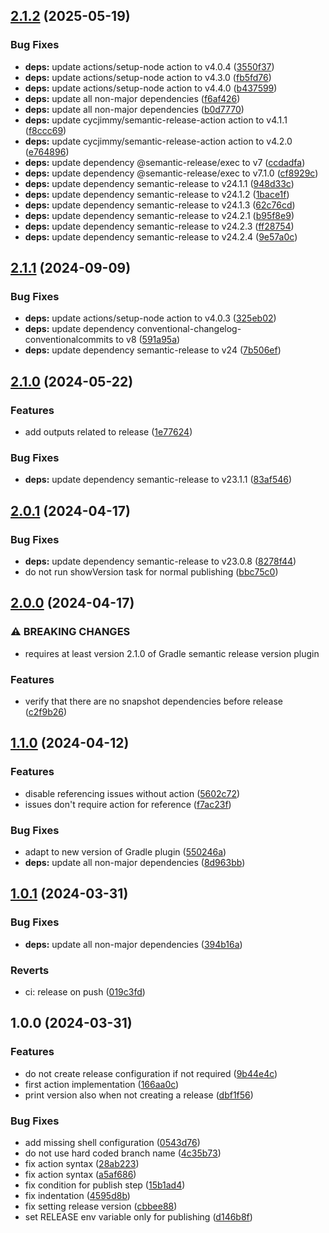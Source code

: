 ## [2.1.2](https://github.com/wetransform/gha-gradle-semantic-release/compare/v2.1.1...v2.1.2) (2025-05-19)

### Bug Fixes

* **deps:** update actions/setup-node action to v4.0.4 ([3550f37](https://github.com/wetransform/gha-gradle-semantic-release/commit/3550f37c7240c8ba716c58dcaac622f77de83f5d))
* **deps:** update actions/setup-node action to v4.3.0 ([fb5fd76](https://github.com/wetransform/gha-gradle-semantic-release/commit/fb5fd762cdf887d69522bb9ad41be9d5e642ca2e))
* **deps:** update actions/setup-node action to v4.4.0 ([b437599](https://github.com/wetransform/gha-gradle-semantic-release/commit/b4375993b4b44908cf7d26a89c4067131b618ab9))
* **deps:** update all non-major dependencies ([f6af426](https://github.com/wetransform/gha-gradle-semantic-release/commit/f6af426a73b2fe30618bbef5918c641246b330ca))
* **deps:** update all non-major dependencies ([b0d7770](https://github.com/wetransform/gha-gradle-semantic-release/commit/b0d7770484731d7d8df44946fc79b7e3cea5c9a6))
* **deps:** update cycjimmy/semantic-release-action action to v4.1.1 ([f8ccc69](https://github.com/wetransform/gha-gradle-semantic-release/commit/f8ccc692854e3ab27fbf7b3f67ce947d96ba12b7))
* **deps:** update cycjimmy/semantic-release-action action to v4.2.0 ([e764896](https://github.com/wetransform/gha-gradle-semantic-release/commit/e764896f0a595460f5e392e3a07d64080e0b22c1))
* **deps:** update dependency @semantic-release/exec to v7 ([ccdadfa](https://github.com/wetransform/gha-gradle-semantic-release/commit/ccdadfa3518ac86f43d6414854579b5137f05eea))
* **deps:** update dependency @semantic-release/exec to v7.1.0 ([cf8929c](https://github.com/wetransform/gha-gradle-semantic-release/commit/cf8929c2aeedbe35cf22ec23df880fbe44237c9b))
* **deps:** update dependency semantic-release to v24.1.1 ([948d33c](https://github.com/wetransform/gha-gradle-semantic-release/commit/948d33c5381bf1dc575920f696728d7e6f99174a))
* **deps:** update dependency semantic-release to v24.1.2 ([1bace1f](https://github.com/wetransform/gha-gradle-semantic-release/commit/1bace1fa289425f78e832ff95e2e40b0bfaa37ad))
* **deps:** update dependency semantic-release to v24.1.3 ([62c76cd](https://github.com/wetransform/gha-gradle-semantic-release/commit/62c76cdc6ea3e8b939f12f07a44d7b819edff2ca))
* **deps:** update dependency semantic-release to v24.2.1 ([b95f8e9](https://github.com/wetransform/gha-gradle-semantic-release/commit/b95f8e98a1629c7a0b79567c3f805ffb3a6537ab))
* **deps:** update dependency semantic-release to v24.2.3 ([ff28754](https://github.com/wetransform/gha-gradle-semantic-release/commit/ff287541cf3e64da53dc8f47b7ed54780174568f))
* **deps:** update dependency semantic-release to v24.2.4 ([9e57a0c](https://github.com/wetransform/gha-gradle-semantic-release/commit/9e57a0c4d3e7508bafab085201bc9b669b820d76))

## [2.1.1](https://github.com/wetransform/gha-gradle-semantic-release/compare/v2.1.0...v2.1.1) (2024-09-09)


### Bug Fixes

* **deps:** update actions/setup-node action to v4.0.3 ([325eb02](https://github.com/wetransform/gha-gradle-semantic-release/commit/325eb024d0118c41e00ff7c3935c1ec9801c9456))
* **deps:** update dependency conventional-changelog-conventionalcommits to v8 ([591a95a](https://github.com/wetransform/gha-gradle-semantic-release/commit/591a95a9f8f4810f9092630d20b167386c842fa9))
* **deps:** update dependency semantic-release to v24 ([7b506ef](https://github.com/wetransform/gha-gradle-semantic-release/commit/7b506efb1f931dbff304edf280bf4507d9f4117e))

## [2.1.0](https://github.com/wetransform/gha-gradle-semantic-release/compare/v2.0.1...v2.1.0) (2024-05-22)


### Features

* add outputs related to release ([1e77624](https://github.com/wetransform/gha-gradle-semantic-release/commit/1e776247aa8e44ab14130a4a38805cb51a6514c9))


### Bug Fixes

* **deps:** update dependency semantic-release to v23.1.1 ([83af546](https://github.com/wetransform/gha-gradle-semantic-release/commit/83af546db56db593599b4220ffbe0da75f176d8c))

## [2.0.1](https://github.com/wetransform/gha-gradle-semantic-release/compare/v2.0.0...v2.0.1) (2024-04-17)


### Bug Fixes

* **deps:** update dependency semantic-release to v23.0.8 ([8278f44](https://github.com/wetransform/gha-gradle-semantic-release/commit/8278f44895e16eb6c17c6f571042181ffeb3b510))
* do not run showVersion task for normal publishing ([bbc75c0](https://github.com/wetransform/gha-gradle-semantic-release/commit/bbc75c03c6cf167036ddf111d9b90c027ca01d95))

## [2.0.0](https://github.com/wetransform/gha-gradle-semantic-release/compare/v1.1.0...v2.0.0) (2024-04-17)


### ⚠ BREAKING CHANGES

* requires at least version 2.1.0 of Gradle semantic release version plugin

### Features

* verify that there are no snapshot dependencies before release ([c2f9b26](https://github.com/wetransform/gha-gradle-semantic-release/commit/c2f9b26df571e49f2fa709eb52f6c0bdb7fed8a1))

## [1.1.0](https://github.com/wetransform/gha-gradle-semantic-release/compare/v1.0.1...v1.1.0) (2024-04-12)


### Features

* disable referencing issues without action ([5602c72](https://github.com/wetransform/gha-gradle-semantic-release/commit/5602c723a1daef38d8204812d0831c2974f72d24))
* issues don't require action for reference ([f7ac23f](https://github.com/wetransform/gha-gradle-semantic-release/commit/f7ac23f65f34feade6361e07f9ea9a3965523aef))


### Bug Fixes

* adapt to new version of Gradle plugin ([550246a](https://github.com/wetransform/gha-gradle-semantic-release/commit/550246ae7b9453c1682160db312885353e797a00))
* **deps:** update all non-major dependencies ([8d963bb](https://github.com/wetransform/gha-gradle-semantic-release/commit/8d963bb332d801c2e2501057ea0874a166c6574f))

## [1.0.1](https://github.com/wetransform/gha-gradle-semantic-release/compare/v1.0.0...v1.0.1) (2024-03-31)


### Bug Fixes

* **deps:** update all non-major dependencies ([394b16a](https://github.com/wetransform/gha-gradle-semantic-release/commit/394b16ad7202bf2ed9877e10a493ed5868559ae8))


### Reverts

* ci: release on push ([019c3fd](https://github.com/wetransform/gha-gradle-semantic-release/commit/019c3fdb3d08d747fda13fca7795504ae125b61a))

## 1.0.0 (2024-03-31)


### Features

* do not create release configuration if not required ([9b44e4c](https://github.com/wetransform/gha-gradle-semantic-release/commit/9b44e4c4ae860d8769047929c04ed584163ae33d))
* first action implementation ([166aa0c](https://github.com/wetransform/gha-gradle-semantic-release/commit/166aa0cd352d77faf9d7d7c07fad22db6a8e22b2))
* print version also when not creating a release ([dbf1f56](https://github.com/wetransform/gha-gradle-semantic-release/commit/dbf1f56a843a6a04c3360e13453e1f329f206fdf))


### Bug Fixes

* add missing shell configuration ([0543d76](https://github.com/wetransform/gha-gradle-semantic-release/commit/0543d76e156d867f716505ff66baa92e2c723bc7))
* do not use hard coded branch name ([4c35b73](https://github.com/wetransform/gha-gradle-semantic-release/commit/4c35b73e402303e2af864fe572e0a0bf8456d1e2))
* fix action syntax ([28ab223](https://github.com/wetransform/gha-gradle-semantic-release/commit/28ab223a7be07b49e683b4a4a70bf67c07f8298b))
* fix action syntax ([a5af686](https://github.com/wetransform/gha-gradle-semantic-release/commit/a5af68605ee4df395cad1e419ca7feb7ecb3dc23))
* fix condition for publish step ([15b1ad4](https://github.com/wetransform/gha-gradle-semantic-release/commit/15b1ad478c3a30b1e8e93ac97926c20ccb89704d))
* fix indentation ([4595d8b](https://github.com/wetransform/gha-gradle-semantic-release/commit/4595d8b3239536ab47eca2255eadc06155149593))
* fix setting release version ([cbbee88](https://github.com/wetransform/gha-gradle-semantic-release/commit/cbbee884dd6a7e2a0964acdbb4ee7ed9151a1b4d))
* set RELEASE env variable only for publishing ([d146b8f](https://github.com/wetransform/gha-gradle-semantic-release/commit/d146b8f37cf6f1d27db496c56be8998d8e4d3043))
